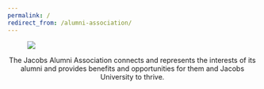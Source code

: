 ```yaml
---
permalink: /
redirect_from: /alumni-association/
---
```


<figure class="uk-width-1-1">
  <img class="uk-width-1-1" src="/media/people_2019_1.png" />
</figure>

<div class="uk-clearfix">
  <p class="uk-text-lead" style="text-align: center; ">
    The Jacobs Alumni Association connects and represents the interests of its alumni and provides benefits and opportunities for them and Jacobs University to thrive.
  </p>
</div>